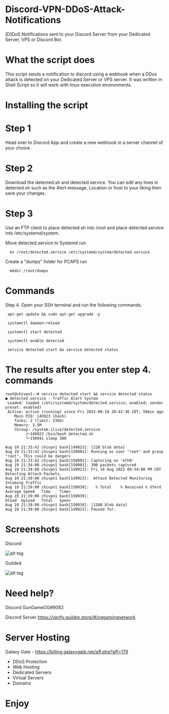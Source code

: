 # Discord-VPN-DDoS-Attack-Notifications
[D]DoS Notifications sent to your Discord Server from your Dedicated Server, VPS or Discord Bot.

# What the script does
This script sends a notification to discord using a webhook when a DDos attack is detected on your Dedicated Server or VPS server. It was written in Shell Script so it will work with linux execution environments.

# Installing the script

# Step 1
Head over to Discord App and create a new webhook in a server channel of your choice.

# Step 2
Download the detected.sh and detected.service. You can edit any lines in detected.sh such as the Alert message, Location or host to your liking then save your changes.

# Step 3
Use an FTP client to place detected.sh into /root and place detected.service into /etc/systemd/system.

   Move detected.service to Systemd run 
      
      mv /root/detected.service /etc/systemd/system/detected.service
 
   Create a "dumps" folder for PCAPS run 
      
      mkdir /root/dumps

# Commands

Step 4. Open your SSH terminal and run the following commands. 

     apt-get update && sudo apt-get upgrade -y
  
     systemctl daemon-reload
  
     systemctl start detected
  
     systemctl enable detected

     service detected start && service detected status
  
# The results after you enter step 4. commands

    root@chivpn1:~# service detected start && service detected status
    ● detected.service - Traffic Alert System
     Loaded: loaded (/etc/systemd/system/detected.service; enabled; vendor preset: enabled)
     Active: active (running) since Fri 2022-08-19 20:42:36 CDT; 59min ago
        Main PID: 149923 (bash)
        Tasks: 2 (limit: 2304)
        Memory: 3.5M
        CGroup: /system.slice/detected.service
             ├─149923 /bin/bash detected.sh
             └─150941 sleep 300

    Aug 19 21:33:42 chivpn1 bash[149923]: [21B blob data]
    Aug 19 21:33:42 chivpn1 bash[150901]: Running as user "root" and group "root". This could be danger>
    Aug 19 21:33:42 chivpn1 bash[150901]: Capturing on 'eth0'
    Aug 19 21:34:00 chivpn1 bash[150901]: 300 packets captured
    Aug 19 21:34:00 chivpn1 bash[149923]: Fri 19 Aug 2022 09:34:00 PM CDT Detecting Attack Packets.
    Aug 19 21:39:00 chivpn1 bash[149923]:  Attack Detected Monitoring Incoming Traffic
    Aug 19 21:39:00 chivpn1 bash[150939]:   % Total    % Received % Xferd  Average Speed   Time    Time>
    Aug 19 21:39:00 chivpn1 bash[150939]:                                  Dload  Upload   Total   Spen>
    Aug 19 21:39:00 chivpn1 bash[150939]: [158B blob data]
    Aug 19 21:39:00 chivpn1 bash[149923]: Paused for.

# Screenshots

Discord

![alt tag](https://github.com/GunGameOG/Discord-VPN-DDoS-Attack-Alerts/blob/master/AlertPrevDiscord.PNG "Discord")

Guilded

![alt tag](https://github.com/GunGameOG/Discord-VPN-DDoS-Attack-Alerts/blob/master/AlertPrevGuilded.PNG "Guilded")

# Need help?

Discord GunGameOG#9082

Discord Server https://verify.guildre.store/#/oggamingnetwork

# Server Hosting

Galaxy Gate - https://billing.galaxygate.net/aff.php?aff=179

- DDoS Protection
- Web Hosting
- Dedicated Servers
- Virtual Servers
- Domains

# Enjoy 
